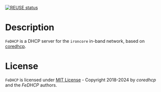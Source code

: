 [![REUSE status](https://api.reuse.software/badge/github.com/ironcore-dev/FeDHCP)](https://api.reuse.software/info/github.com/ironcore-dev/FeDHCP)

# Description
`FeDHCP` is a DHCP server for the `ironcore` in-band network, based on [coredhcp](https://github.com/coredhcp/coredhcp).


# License
`FeDHCP` is licensed under [MIT License](LICENSE) - Copyright 2018-2024 by *coredhcp* and the *FeDHCP* authors.
